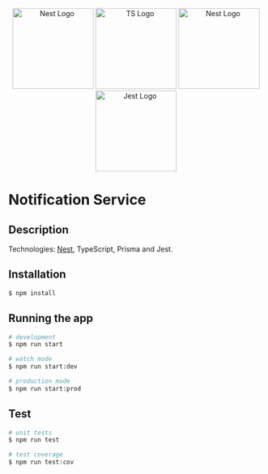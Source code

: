 <p align="center">
  <a href="http://nestjs.com/" target="blank"><img src="https://nestjs.com/img/logo-small.svg" width="160" alt="Nest Logo" /></a>
  <a href="http://www.typescriptlang.org/" target="blank"><img src="https://cdn.icon-icons.com/icons2/2415/PNG/512/typescript_original_logo_icon_146317.png" width="160" alt="TS Logo" /></a>
  <a href="https://www.prisma.io/" target="blank"><img src="https://cdn.worldvectorlogo.com/logos/prisma-3.svg" width="160" alt="Nest Logo" /></a>
  <a href="http://jestjs.io/" target="blank"><img src="https://cdn.freebiesupply.com/logos/large/2x/jest-logo-png-transparent.png" width="160" alt="Jest Logo" /></a>
</p>

# Notification Service

## Description

Technologies: [Nest](https://github.com/nestjs/nest), TypeScript, Prisma and Jest.

## Installation

```bash
$ npm install
```

## Running the app

```bash
# development
$ npm run start

# watch mode
$ npm run start:dev

# production mode
$ npm run start:prod
```

## Test

```bash
# unit tests
$ npm run test

# test coverage
$ npm run test:cov
```
